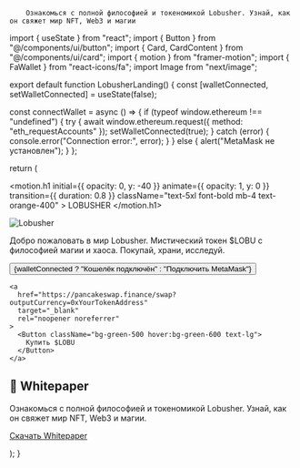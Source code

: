 
        Ознакомься с полной философией и токеномикой Lobusher. Узнай, как он свяжет мир NFT, Web3 и магии
import { useState } from "react"; import { Button } from "@/components/ui/button"; import { Card, CardContent } from "@/components/ui/card"; import { motion } from "framer-motion"; import { FaWallet } from "react-icons/fa"; import Image from "next/image";

export default function LobusherLanding() { const [walletConnected, setWalletConnected] = useState(false);

const connectWallet = async () => { if (typeof window.ethereum !== "undefined") { try { await window.ethereum.request({ method: "eth_requestAccounts" }); setWalletConnected(true); } catch (error) { console.error("Connection error:", error); } } else { alert("MetaMask не установлен"); } };

return ( <div className="min-h-screen bg-gradient-to-br from-[#1e1e2f] to-[#0c0c15] text-white p-6 flex flex-col items-center justify-center"> <motion.h1 initial={{ opacity: 0, y: -40 }} animate={{ opacity: 1, y: 0 }} transition={{ duration: 0.8 }} className="text-5xl font-bold mb-4 text-orange-400" > LOBUSHER </motion.h1>

<Image
    src="/lobusher.png"
    alt="Lobusher"
    width={300}
    height={300}
    className="rounded-2xl shadow-lg mb-6"
  />

  <p className="text-xl mb-4 max-w-xl text-center">
    Добро пожаловать в мир Lobusher. Мистический токен $LOBU с философией магии и хаоса. Покупай, храни, исследуй.
  </p>

  <div className="flex gap-4 mb-6">
    <Button onClick={connectWallet} className="bg-orange-500 hover:bg-orange-600 text-lg">
      <FaWallet className="mr-2" />
      {walletConnected ? "Кошелёк подключён" : "Подключить MetaMask"}
    </Button>

    <a
      href="https://pancakeswap.finance/swap?outputCurrency=0xYourTokenAddress"
      target="_blank"
      rel="noopener noreferrer"
    >
      <Button className="bg-green-500 hover:bg-green-600 text-lg">
        Купить $LOBU
      </Button>
    </a>
  </div>

  <Card className="bg-[#2e2e3d] text-white max-w-xl">
    <CardContent className="p-6">
      <h2 className="text-2xl font-bold mb-2">📜 Whitepaper</h2>
      <p className="mb-4">
        Ознакомься с полной философией и токеномикой Lobusher. Узнай, как он свяжет мир NFT, Web3 и магии.
      </p>
      <a
        href="/whitepaper.pdf"
        download
        className="underline text-orange-400 hover:text-orange-300"
      >
        Скачать Whitepaper
      </a>
    </CardContent>
  </Card>
</div>

); }

